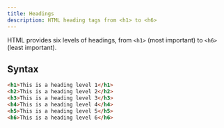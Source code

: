 ```yaml
---
title: Headings
description: HTML heading tags from <h1> to <h6>
---
```



HTML provides six levels of headings, from `<h1>` (most important) to `<h6>` (least important).

## Syntax

```html
<h1>This is a heading level 1</h1>
<h2>This is a heading level 2</h2>
<h3>This is a heading level 3</h3>
<h4>This is a heading level 4</h4>
<h5>This is a heading level 5</h5>
<h6>This is a heading level 6</h6>
